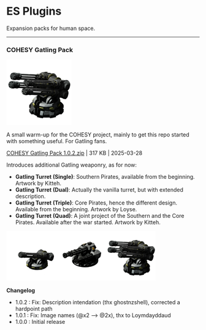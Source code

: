 # **ES Plugins**
Expansion packs for human space.

---

### COHESY Gatling Pack

<img src="src/COHESY Gatling Pack/icon@2x.png" height="170">

A small warm-up for the COHESY project, mainly to get this repo started with something useful. For Gatling fans.

[COHESY Gatling Pack 1.0.2.zip](https://github.com/LixiChronikouOriou/ES-plugins/raw/refs/heads/main/release/COHESY%20Gatling%20Pack%201.0.2.zip) | 317 KB | 2025-03-28

Introduces additional Gatling weaponry, as for now:
- **Gatling Turret (Single)**: Southern Pirates, available from the beginning. Artwork by Kitteh.
- **Gatling Turret (Dual)**: Actually the vanilla turret, but with extended description.
- **Gatling Turret (Triple)**: Core Pirates, hence the different design. Available from the beginning. Artwork by Loyse.
- **Gatling Turret (Quad)**: A joint project of the Southern and the Core Pirates. Available after the war started. Artwork by Kitteh.

<img src='src/COHESY Gatling Pack/images/outfit/turret_gatling_single.png' width='130'><img src='src/COHESY Gatling Pack/images/outfit/turret_gatling_triple.png' width='130'><img src='src/COHESY Gatling Pack/images/outfit/turret_gatling_quad.png' width='130'>

**Changelog**

- 1.0.2 : Fix: Description intendation (thx ghostnzshell), corrected a hardpoint path
- 1.0.1 : Fix: Image names (@x2 --> @2x), thx to Loymdayddaud
- 1.0.0 : Initial release
